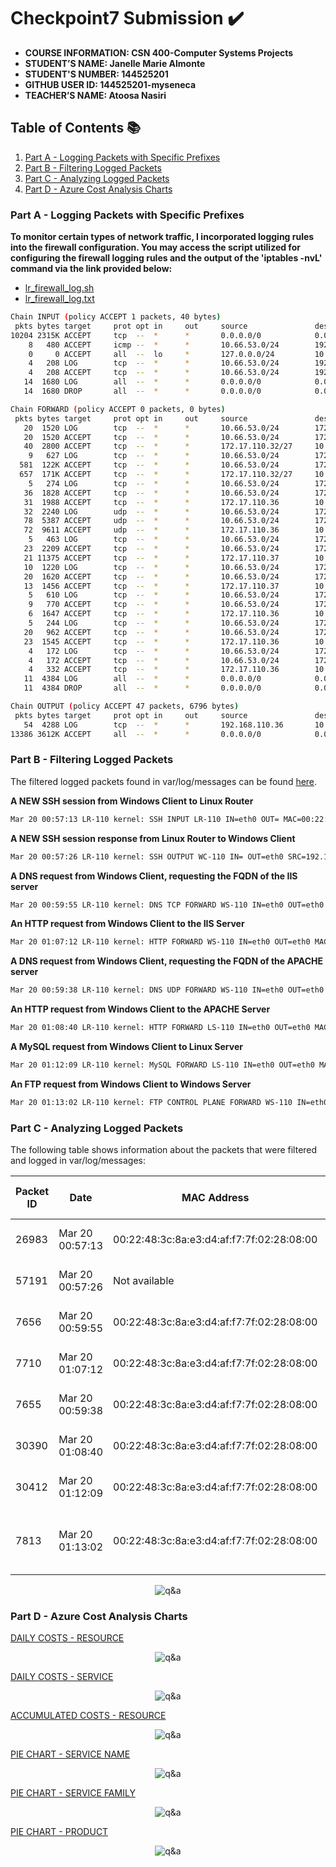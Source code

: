 # Checkpoint7 Submission ✔️

- **COURSE INFORMATION: CSN 400-Computer Systems Projects**
- **STUDENT’S NAME: Janelle Marie Almonte**
- **STUDENT'S NUMBER: 144525201**
- **GITHUB USER ID: 144525201-myseneca**
- **TEACHER’S NAME: Atoosa Nasiri**

## Table of Contents 📚
1. [Part A - Logging Packets with Specific Prefixes](#part-a---logging-packets-with-specific-prefixes)
2. [Part B - Filtering Logged Packets](#part-b---filtering-logged-packets)
3. [Part C - Analyzing Logged Packets](#part-c---analyzing-logged-packets)
4. [Part D - Azure Cost Analysis Charts](#part-d---azure-cost-analysis-charts)

### Part A - Logging Packets with Specific Prefixes

**To monitor certain types of network traffic, I incorporated logging rules into the firewall configuration. You may access the script utilized for configuring the firewall logging rules and the output of the 'iptables -nvL' command via the link provided below:**

- [lr_firewall_log.sh](https://github.com/144525201-myseneca/CSN400-Capstone/blob/cb30ead48f0cbcc5728ea31bc019dea7945e581f/Checkpoint7/PART_A/lr_firewall_log.sh)
- [lr_firewall_log.txt](https://github.com/144525201-myseneca/CSN400-Capstone/blob/8af1ed54282114ef8d41b0187054865cce9a0b16/Checkpoint7/PART_A/lr_firewall_log.txt)

```bash
Chain INPUT (policy ACCEPT 1 packets, 40 bytes)
 pkts bytes target     prot opt in     out     source               destination
10204 2315K ACCEPT     tcp  --  *      *       0.0.0.0/0            0.0.0.0/0            state RELATED,ESTABLISHED
    8   480 ACCEPT     icmp --  *      *       10.66.53.0/24        192.168.110.36
    0     0 ACCEPT     all  --  lo     *       127.0.0.0/24         10.66.53.0/24
    4   208 LOG        tcp  --  *      *       10.66.53.0/24        192.168.110.36       tcp dpt:22 limit: avg 10/sec burst 5 LOG flags 0 level 4 prefix "SSH INPUT LR-110 "
    4   208 ACCEPT     tcp  --  *      *       10.66.53.0/24        192.168.110.36       state NEW tcp dpt:22
   14  1680 LOG        all  --  *      *       0.0.0.0/0            0.0.0.0/0            limit: avg 10/sec burst 5 LOG flags 0 level 4 prefix "TO_DROP_INPUT"
   14  1680 DROP       all  --  *      *       0.0.0.0/0            0.0.0.0/0

Chain FORWARD (policy ACCEPT 0 packets, 0 bytes)
 pkts bytes target     prot opt in     out     source               destination
   20  1520 LOG        tcp  --  *      *       10.66.53.0/24        172.17.110.37        tcp dpt:22 limit: avg 1/min burst 5 LOG flags 0 level 4 prefix "SSH FORWARD LS-110 "
   20  1520 ACCEPT     tcp  --  *      *       10.66.53.0/24        172.17.110.32/27     tcp dpt:22
   40  2800 ACCEPT     tcp  --  *      *       172.17.110.32/27     10.66.53.0/24        tcp spt:22
    9   627 LOG        tcp  --  *      *       10.66.53.0/24        172.17.110.36        tcp dpt:3389 limit: avg 1/min burst 5 LOG flags 0 level 4 prefix "RDP FORWARD WS-110 "
  581  122K ACCEPT     tcp  --  *      *       10.66.53.0/24        172.17.110.32/27     tcp dpt:3389
  657  171K ACCEPT     tcp  --  *      *       172.17.110.32/27     10.66.53.0/24        tcp spt:3389
    5   274 LOG        tcp  --  *      *       10.66.53.0/24        172.17.110.36        tcp dpt:53 limit: avg 1/min burst 5 LOG flags 0 level 4 prefix "DNS TCP FORWARD WS-110 "
   36  1828 ACCEPT     tcp  --  *      *       10.66.53.0/24        172.17.110.36        tcp dpt:53
   31  1988 ACCEPT     tcp  --  *      *       172.17.110.36        10.66.53.0/24        tcp spt:53
   32  2240 LOG        udp  --  *      *       10.66.53.0/24        172.17.110.36        udp dpt:53 limit: avg 1/min burst 5 LOG flags 0 level 4 prefix "DNS UDP FORWARD WS-110 "
   78  5387 ACCEPT     udp  --  *      *       10.66.53.0/24        172.17.110.36        udp dpt:53
   72  9611 ACCEPT     udp  --  *      *       172.17.110.36        10.66.53.0/24        udp spt:53
    5   463 LOG        tcp  --  *      *       10.66.53.0/24        172.17.110.37        tcp dpt:3306 limit: avg 1/min burst 5 LOG flags 0 level 4 prefix "MySQL FORWARD LS-110 "
   23  2209 ACCEPT     tcp  --  *      *       10.66.53.0/24        172.17.110.37        tcp dpt:3306
   21 11375 ACCEPT     tcp  --  *      *       172.17.110.37        10.66.53.0/24        tcp spt:3306
   10  1220 LOG        tcp  --  *      *       10.66.53.0/24        172.17.110.37        tcp dpt:80 limit: avg 1/min burst 5 LOG flags 0 level 4 prefix "HTTP FORWARD LS-110 "
   20  1620 ACCEPT     tcp  --  *      *       10.66.53.0/24        172.17.110.37        tcp dpt:80
   13  1456 ACCEPT     tcp  --  *      *       172.17.110.37        10.66.53.0/24        tcp spt:80
    5   610 LOG        tcp  --  *      *       10.66.53.0/24        172.17.110.36        tcp dpt:80 limit: avg 1/min burst 5 LOG flags 0 level 4 prefix "HTTP FORWARD WS-110 "
    9   770 ACCEPT     tcp  --  *      *       10.66.53.0/24        172.17.110.36        tcp dpt:80
    6  1647 ACCEPT     tcp  --  *      *       172.17.110.36        10.66.53.0/24        tcp spt:80
    5   244 LOG        tcp  --  *      *       10.66.53.0/24        172.17.110.36        tcp dpt:21 limit: avg 1/min burst 5 LOG flags 0 level 4 prefix "FTP CONTROL PLANE FORWARD WS-"
   20   962 ACCEPT     tcp  --  *      *       10.66.53.0/24        172.17.110.36        tcp dpt:21
   23  1545 ACCEPT     tcp  --  *      *       172.17.110.36        10.66.53.0/24        tcp spt:21
    4   172 LOG        tcp  --  *      *       10.66.53.0/24        172.17.110.36        tcp dpts:50000:51000 limit: avg 1/min burst 5 LOG flags 0 level 4 prefix "FTP DATA PLANE FORWARD WS-110"
    4   172 ACCEPT     tcp  --  *      *       10.66.53.0/24        172.17.110.36        tcp dpts:50000:51000
    4   332 ACCEPT     tcp  --  *      *       172.17.110.36        10.66.53.0/24        tcp spts:50000:51000
   11  4384 LOG        all  --  *      *       0.0.0.0/0            0.0.0.0/0            limit: avg 10/sec burst 5 LOG flags 0 level 4 prefix "TO_DROP_FORWARD"
   11  4384 DROP       all  --  *      *       0.0.0.0/0            0.0.0.0/0

Chain OUTPUT (policy ACCEPT 47 packets, 6796 bytes)
 pkts bytes target     prot opt in     out     source               destination
   54  4288 LOG        tcp  --  *      *       192.168.110.36       10.66.53.0/24        tcp spt:22 limit: avg 1/min burst 5 LOG flags 0 level 4 prefix "SSH OUTPUT WC-110 "
13386 3612K ACCEPT     all  --  *      *       0.0.0.0/0            0.0.0.0/0
```

### Part B - Filtering Logged Packets

The filtered logged packets found in var/log/messages can be found [here](https://github.com/144525201-myseneca/CSN400-Capstone/blob/01871d41c3eee14ff3f1343408fcf97da44e1982/Checkpoint7/PART_B/logged_packets.log).

**A NEW SSH session from Windows Client to Linux Router**

```bash
Mar 20 00:57:13 LR-110 kernel: SSH INPUT LR-110 IN=eth0 OUT= MAC=00:22:48:3c:8a:e3:d4:af:f7:7f:02:28:08:00 SRC=10.66.53.4 DST=192.168.110.36 LEN=52 TOS=0x00 PREC=0x00 TTL=128 ID=26983 DF PROTO=TCP SPT=63555 DPT=22 WINDOW=64240 RES=0x00 SYN URGP=0
```

**A NEW SSH session response from Linux Router to Windows Client**

```bash
Mar 20 00:57:26 LR-110 kernel: SSH OUTPUT WC-110 IN= OUT=eth0 SRC=192.168.110.36 DST=10.66.53.4 LEN=132 TOS=0x08 PREC=0x40 TTL=64 ID=57191 DF PROTO=TCP SPT=22 DPT=62833 WINDOW=295 RES=0x00 ACK PSH URGP=0
```

**A DNS request from Windows Client, requesting the FQDN of the IIS server**

```bash
Mar 20 00:59:55 LR-110 kernel: DNS TCP FORWARD WS-110 IN=eth0 OUT=eth0 MAC=00:22:48:3c:8a:e3:d4:af:f7:7f:02:28:08:00 SRC=10.66.53.4 DST=172.17.110.36 LEN=52 TOS=0x00 PREC=0x00 TTL=127 ID=7656 DF PROTO=TCP SPT=63573 DPT=53 WINDOW=64240 RES=0x00 SYN URGP=0
```

**An HTTP request from Windows Client to the IIS Server**

```bash
Mar 20 01:07:12 LR-110 kernel: HTTP FORWARD WS-110 IN=eth0 OUT=eth0 MAC=00:22:48:3c:8a:e3:d4:af:f7:7f:02:28:08:00 SRC=10.66.53.4 DST=172.17.110.36 LEN=52 TOS=0x00 PREC=0x00 TTL=127 ID=7710 DF PROTO=TCP SPT=63620 DPT=80 WINDOW=64240 RES=0x00 SYN URGP=0
```

**A DNS request from Windows Client, requesting the FQDN of the APACHE server**

```bash
Mar 20 00:59:38 LR-110 kernel: DNS UDP FORWARD WS-110 IN=eth0 OUT=eth0 MAC=00:22:48:3c:8a:e3:d4:af:f7:7f:02:28:08:00 SRC=10.66.53.4 DST=172.17.110.36 LEN=72 TOS=0x00 PREC=0x00 TTL=127 ID=7655 PROTO=UDP SPT=65400 DPT=53 LEN=52
```

**An HTTP request from Windows Client to the APACHE Server**

```bash
Mar 20 01:08:40 LR-110 kernel: HTTP FORWARD LS-110 IN=eth0 OUT=eth0 MAC=00:22:48:3c:8a:e3:d4:af:f7:7f:02:28:08:00 SRC=10.66.53.4 DST=172.17.110.37 LEN=52 TOS=0x00 PREC=0x00 TTL=127 ID=30390 DF PROTO=TCP SPT=63636 DPT=80 WINDOW=64240 RES=0x00 SYN URGP=0
```

**A MySQL request from Windows Client to Linux Server**

```bash
Mar 20 01:12:09 LR-110 kernel: MySQL FORWARD LS-110 IN=eth0 OUT=eth0 MAC=00:22:48:3c:8a:e3:d4:af:f7:7f:02:28:08:00 SRC=10.66.53.4 DST=172.17.110.37 LEN=52 TOS=0x00 PREC=0x00 TTL=127 ID=30412 DF PROTO=TCP SPT=63686 DPT=3306 WINDOW=64240 RES=0x00 SYN URGP=0
```

**An FTP request from Windows Client to Windows Server**

```bash
Mar 20 01:13:02 LR-110 kernel: FTP CONTROL PLANE FORWARD WS-110 IN=eth0 OUT=eth0 MAC=00:22:48:3c:8a:e3:d4:af:f7:7f:02:28:08:00 SRC=10.66.53.4 DST=172.17.110.36 LEN=52 TOS=0x00 PREC=0x00 TTL=127 ID=7813 DF PROTO=TCP SPT=63698 DPT=21 WINDOW=64240 RES=0x00 SYN URGP=0
```

### Part C - Analyzing Logged Packets

The following table shows information about the packets that were filtered and logged in var/log/messages:

| Packet ID | Date             | MAC Address                               | Protocol | Source Address | Dest. Address    | Source Port | Dest. Port | Packet Length | LOG Prefix                       | Time To Live |
|-----------|------------------|-------------------------------------------|----------|----------------|------------------|-------------|------------|---------------|----------------------------------|--------------|
| 26983     | Mar 20 00:57:13  | 00:22:48:3c:8a:e3:d4:af:f7:7f:02:28:08:00 | TCP      | 10.66.53.4     | 192.168.110.36   | 63555       | 22         | 52            | SSH INPUT LR-110                 | 128          |
| 57191     | Mar 20 00:57:26  | Not available                             | TCP      | 192.168.110.36 | 10.66.53.4       | 22          | 62833      | 132           | SSH OUTPUT WC-110                | 64           |
| 7656      | Mar 20 00:59:55  | 00:22:48:3c:8a:e3:d4:af:f7:7f:02:28:08:00 | TCP      | 10.66.53.4     | 172.17.110.36    | 63573       | 53         | 52            | DNS TCP FORWARD WS-110           | 127          |
| 7710      | Mar 20 01:07:12  | 00:22:48:3c:8a:e3:d4:af:f7:7f:02:28:08:00 | TCP      | 10.66.53.4     | 172.17.110.36    | 63620       | 80         | 52            | HTTP FORWARD WS-110              | 127          |
| 7655      | Mar 20 00:59:38  | 00:22:48:3c:8a:e3:d4:af:f7:7f:02:28:08:00 | UDP      | 10.66.53.4     | 172.17.110.36    | 65400       | 53         | 72            | DNS UDP FORWARD WS-110           | 127          |
| 30390     | Mar 20 01:08:40  | 00:22:48:3c:8a:e3:d4:af:f7:7f:02:28:08:00 | TCP      | 10.66.53.4     | 172.17.110.37    | 63636       | 80         | 52            | HTTP FORWARD LS-110              | 127          |
| 30412     | Mar 20 01:12:09  | 00:22:48:3c:8a:e3:d4:af:f7:7f:02:28:08:00 | TCP      | 10.66.53.4     | 172.17.110.37    | 63686       | 3306       | 52            | MySQL FORWARD LS-110             | 127          |
| 7813      | Mar 20 01:13:02  | 00:22:48:3c:8a:e3:d4:af:f7:7f:02:28:08:00 | TCP      | 10.66.53.4     | 172.17.110.36    | 63698       | 21         | 52            | FTP CONTROL PLANE FORWARD WS-110 | 127          |

<p align="center">
  <img src="https://github.com/144525201-myseneca/CSN400-Capstone/blob/7c6bdee66811940aa102d6aced3ed0b399c6cf1c/Checkpoint7/PART_C/cp7.PNG" alt="q&a">
</p>

### Part D - Azure Cost Analysis Charts

[DAILY COSTS - RESOURCE](https://github.com/144525201-myseneca/CSN400-Capstone/blob/1aa1dc1ad7852b8458abbe0539f7c5673f869d60/Checkpoint7/PART_D/dailycosts_resource.PNG)

<p align="center">
  <img src="https://github.com/144525201-myseneca/CSN400-Capstone/blob/1aa1dc1ad7852b8458abbe0539f7c5673f869d60/Checkpoint7/PART_D/dailycosts_resource.PNG" alt="q&a">
</p>


[DAILY COSTS - SERVICE](https://github.com/144525201-myseneca/CSN400-Capstone/blob/1aa1dc1ad7852b8458abbe0539f7c5673f869d60/Checkpoint7/PART_D/dailycosts_service.PNG)

<p align="center">
  <img src="https://github.com/144525201-myseneca/CSN400-Capstone/blob/1aa1dc1ad7852b8458abbe0539f7c5673f869d60/Checkpoint7/PART_D/dailycosts_service.PNG" alt="q&a">
</p>


[ACCUMULATED COSTS - RESOURCE](https://github.com/144525201-myseneca/CSN400-Capstone/blob/1aa1dc1ad7852b8458abbe0539f7c5673f869d60/Checkpoint7/PART_D/accumatedcosts_resource.PNG)

<p align="center">
  <img src="https://github.com/144525201-myseneca/CSN400-Capstone/blob/1aa1dc1ad7852b8458abbe0539f7c5673f869d60/Checkpoint7/PART_D/accumatedcosts_resource.PNG" alt="q&a">
</p>


[PIE CHART - SERVICE NAME](https://github.com/144525201-myseneca/CSN400-Capstone/blob/1aa1dc1ad7852b8458abbe0539f7c5673f869d60/Checkpoint7/PART_D/piechart_servicename.PNG)

<p align="center">
  <img src="https://github.com/144525201-myseneca/CSN400-Capstone/blob/1aa1dc1ad7852b8458abbe0539f7c5673f869d60/Checkpoint7/PART_D/piechart_servicename.PNG" alt="q&a">
</p>


[PIE CHART - SERVICE FAMILY](https://github.com/144525201-myseneca/CSN400-Capstone/blob/1aa1dc1ad7852b8458abbe0539f7c5673f869d60/Checkpoint7/PART_D/piechart_servicefamily.PNG)

<p align="center">
  <img src="https://github.com/144525201-myseneca/CSN400-Capstone/blob/1aa1dc1ad7852b8458abbe0539f7c5673f869d60/Checkpoint7/PART_D/piechart_servicefamily.PNG" alt="q&a">
</p>


[PIE CHART - PRODUCT](https://github.com/144525201-myseneca/CSN400-Capstone/blob/1aa1dc1ad7852b8458abbe0539f7c5673f869d60/Checkpoint7/PART_D/piechart_product.PNG)

<p align="center">
  <img src="https://github.com/144525201-myseneca/CSN400-Capstone/blob/1aa1dc1ad7852b8458abbe0539f7c5673f869d60/Checkpoint7/PART_D/piechart_product.PNG" alt="q&a">
</p>
